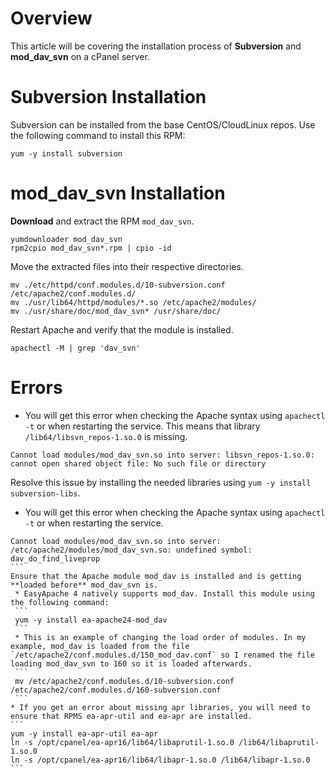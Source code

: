 # Overview
This article will be covering the installation process of **Subversion** and **mod_dav_svn** on a cPanel server.

# Subversion Installation
Subversion can be installed from the base CentOS/CloudLinux repos. Use the following command to install this RPM:
```
yum -y install subversion
```

# mod_dav_svn Installation
**Download** and extract the RPM `mod_dav_svn`.
```
yumdownloader mod_dav_svn
rpm2cpio mod_dav_svn*.rpm | cpio -id
```

Move the extracted files into their respective directories.
```
mv ./etc/httpd/conf.modules.d/10-subversion.conf /etc/apache2/conf.modules.d/
mv ./usr/lib64/httpd/modules/*.so /etc/apache2/modules/
mv ./usr/share/doc/mod_dav_svn* /usr/share/doc/
```

Restart Apache and verify that the module is installed.
```
apachectl -M | grep 'dav_svn'
```

# Errors
* You will get this error when checking the Apache syntax using `apachectl -t` or when restarting the service. This means that library `/lib64/libsvn_repos-1.so.0` is missing.
```
Cannot load modules/mod_dav_svn.so into server: libsvn_repos-1.so.0: cannot open shared object file: No such file or directory
```
Resolve this issue by installing the needed libraries using `yum -y install subversion-libs`.
* You will get this error when checking the Apache syntax using `apachectl -t` or when restarting the service.
````
Cannot load modules/mod_dav_svn.so into server: /etc/apache2/modules/mod_dav_svn.so: undefined symbol: dav_do_find_liveprop
```
Ensure that the Apache module mod_dav is installed and is getting **loaded before** mod_dav_svn is.
 * EasyApache 4 natively supports mod_dav. Install this module using the following command:
 ```
 yum -y install ea-apache24-mod_dav
 ```
 * This is an example of changing the load order of modules. In my example, mod_dav is loaded from the file `/etc/apache2/conf.modules.d/150_mod_dav.conf` so I renamed the file loading mod_dav_svn to 160 so it is loaded afterwards.
 ```
 mv /etc/apache2/conf.modules.d/10-subversion.conf /etc/apache2/conf.modules.d/160-subversion.conf
 ```
* If you get an error about missing apr libraries, you will need to ensure that RPMS ea-apr-util and ea-apr are installed.
```
yum -y install ea-apr-util ea-apr
ln -s /opt/cpanel/ea-apr16/lib64/libaprutil-1.so.0 /lib64/libaprutil-1.so.0
ln -s /opt/cpanel/ea-apr16/lib64/libapr-1.so.0 /lib64/libapr-1.so.0
```